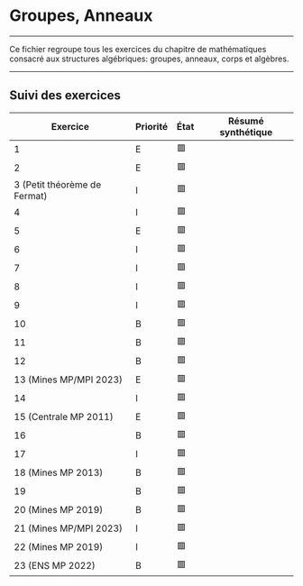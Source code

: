 # Groupes, Anneaux

---

Ce fichier regroupe tous les exercices du chapitre de mathématiques consacré aux structures algébriques: groupes, anneaux, corps et algèbres.

---

## Suivi des exercices

| Exercice                            | Priorité | État | Résumé synthétique |
|-------------------------------------|----------|------|--------------------|
| 1                                   | E        | 🟥   |                    |
| 2                                   | E        | 🟥   |                    |
| 3 (Petit théorème de Fermat)        | I        | 🟥   |                    |
| 4                                   | I        | 🟥   |                    |
| 5                                   | E        | 🟥   |                    |
| 6                                   | I        | 🟥   |                    |
| 7                                   | I        | 🟥   |                    |
| 8                                   | I        | 🟥   |                    |
| 9                                   | I        | 🟥   |                    |
| 10                                  | B        | 🟥   |                    |
| 11                                  | B        | 🟥   |                    |
| 12                                  | B        | 🟥   |                    |
| 13 (Mines MP/MPI 2023)              | E        | 🟥   |                    |
| 14                                  | I        | 🟥   |                    |
| 15 (Centrale MP 2011)               | E        | 🟥   |                    |
| 16                                  | B        | 🟥   |                    |
| 17                                  | I        | 🟥   |                    |
| 18 (Mines MP 2013)                  | B        | 🟥   |                    |
| 19                                  | B        | 🟥   |                    |
| 20 (Mines MP 2019)                  | B        | 🟥   |                    |
| 21 (Mines MP/MPI 2023)              | I        | 🟥   |                    |
| 22 (Mines MP 2019)                  | I        | 🟥   |                    |
| 23 (ENS MP 2022)                    | B        | 🟥   |                    |
